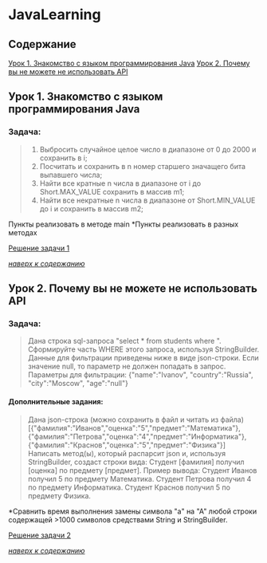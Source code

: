# JavaLearning
## Содержание

[Урок 1. Знакомство с языком программирования Java](#урок-1-знакомство-с-языком-программирования-java)
[Урок 2. Почему вы не можете не использовать API](#урок-2-почему-вы-не-можете-не-использовать-api)

## Урок 1. Знакомство с языком программирования Java
### Задача:
> 1. Выбросить случайное целое число в диапазоне от 0 до 2000 и сохранить в i;
> 2. Посчитать и сохранить в n номер старшего значащего бита выпавшего числа;
> 3. Найти все кратные n числа в диапазоне от i до Short.MAX_VALUE сохранить в массив m1;
> 4. Найти все некратные n числа в диапазоне от Short.MIN_VALUE до i и сохранить в массив m2;

Пункты реализовать в методе main
*Пункты реализовать в разных методах

[Решение задачи 1](JavaProject/Tasks/task_01.java "Нажмите для перехода к файлу с решением")

*[наверх к содержанию](#содержание)*

## Урок 2. Почему вы не можете не использовать API
### Задача:

> Дана строка sql-запроса "select * from students where ". Сформируйте часть WHERE этого запроса, используя StringBuilder.
> Данные для фильтрации приведены ниже в виде json-строки.
> Если значение null, то параметр не должен попадать в запрос.
> Параметры для фильтрации: {"name":"Ivanov", "country":"Russia", "city":"Moscow", "age":"null"}

#### Дополнительные задания:

> Дана json-строка (можно сохранить в файл и читать из файла)
> [{"фамилия":"Иванов","оценка":"5","предмет":"Математика"},{"фамилия":"Петрова","оценка":"4","предмет":"Информатика"},{"фамилия":"Краснов","оценка":"5","предмет":"Физика"}]
> Написать метод(ы), который распарсит json и, используя StringBuilder, создаст строки вида:
> Студент [фамилия] получил [оценка] по предмету [предмет].
> Пример вывода:
> Студент Иванов получил 5 по предмету Математика.
> Студент Петрова получил 4 по предмету Информатика.
> Студент Краснов получил 5 по предмету Физика.

*Сравнить время выполнения замены символа "а" на "А" любой строки содержащей >1000 символов средствами String и StringBuilder.

[Решение задачи 2](JavaProject/Tasks/task_02.java "Нажмите для перехода к файлу с решением")

*[наверх к содержанию](#содержание)*
